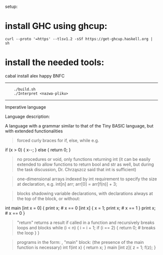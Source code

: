 setup:
# install GHC using ghcup:
`curl --proto '=https' --tlsv1.2 -sSf https://get-ghcup.haskell.org | sh`
# install the needed tools:
cabal install alex happy BNFC

--------------------------------------------- 
        ./build.sh
        ./Interpret <nazwa-pliku>
----------------------------------------------

Imperative language

Language description:

A language with a grammar similar to that of the Tiny BASIC language,
but with extended functionalities

> forced curly braces for if, else, while
e.g.

if (x > 0) { 
  x--; 
} else {
  return 0;
}

> no procedures or void, only functions returning int
> (it can be easily extended to allow functions to return bool and str as well,
>  but during the task discussion, Dr. Chrząszcz said that int is sufficient)

> one-dimensional arrays indexed by int 
  > requirement to specify the size at declaration, e.g.
  int[n] arr;
  arr[0] = arr[f(n)] + 3;

> blocks shadowing variable declarations, with declarations always at the top of the block, or without:

int main [int x = 0] {
  print x; # x == 0
  [int x] {
  x = 1;
  print x; # x == 1
  }
  print x; # x == 0
}

> "return" returns a result if called in a function and recursively breaks loops and blocks
while (i < n) {
  i = i + 1;
  if (i == 2) {
  return 0; # breaks the loop
  }
}

> programs in the form: <sequence of function declarations>, "main" block:
> (the presence of the main function is necessary)
int f(int x)  {
  return x;
}
main [int z]{
  z = 1;
  f(z);
}